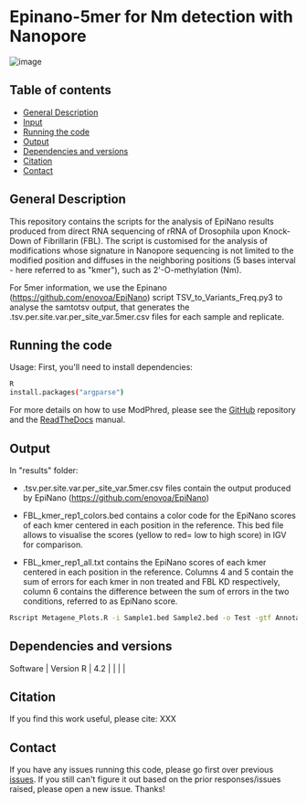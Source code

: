 # Epinano-5mer for Nm detection with Nanopore

![image](https://user-images.githubusercontent.com/44866316/207355327-a730c0e6-42cc-4fb9-9e40-62264c431ae7.png)


## Table of contents
- [General Description](#General-description)
- [Input](#Input)
- [Running the code](#Running-the-code)
- [Output](#Output)
- [Dependencies and versions](#Dependencies-and-versions)
- [Citation](#Citation) 
- [Contact](#Contact) 

## General Description
This repository contains the scripts for the analysis of EpiNano results produced from direct RNA sequencing of rRNA of Drosophila upon Knock-Down of Fibrillarin (FBL). The script is customised for the analysis of modifications whose signature in Nanopore sequencing is not limited to the modified position and diffuses in the neighboring positions (5 bases interval - here referred to as "kmer"), such as 2'-O-methylation (Nm). 

For 5mer information, we use the Epinano (https://github.com/enovoa/EpiNano) script TSV_to_Variants_Freq.py3 to analyse the samtotsv output, that generates the .tsv.per.site.var.per_site_var.5mer.csv files for each sample and replicate.

## Running the code

Usage: 
First, you'll need to install dependencies: 
```bash
R
install.packages("argparse")
```

For more details on how to use ModPhred, please see the [GitHub](https://github.com/novoalab/modPhred) repository and the [ReadTheDocs](https://modphred.readthedocs.io/en/latest/install.html) manual.

## Output
In "results" folder: 

- .tsv.per.site.var.per_site_var.5mer.csv files contain the output produced by EpiNano (https://github.com/enovoa/EpiNano) 

- FBL_kmer_rep1_colors.bed contains a color code for the EpiNano scores of each kmer centered in each position in the reference. This bed file allows to visualise the scores (yellow to red= low to high score) in IGV for comparison. 

- FBL_kmer_rep1_all.txt contains the EpiNano scores of each kmer centered in each position in the reference. Columns 4 and 5 contain the sum of errors for each kmer in non treated and FBL KD respectively, column 6 contains the difference between the sum of errors in the two conditions, referred to as EpiNano score.



```bash
Rscript Metagene_Plots.R -i Sample1.bed Sample2.bed -o Test -gtf Annotation.gtf -l Sample-1 Sample-2
```

## Dependencies and versions

Software | Version 
R | 4.2
 | 
 | 
 | 
 | 

## Citation
  
If you find this work useful, please cite: XXX
  
## Contact
If you have any issues running this code, please go first over previous [issues](https://github.com/novoalab/Nm_Epinano_5mer/issues). If you still can't figure it out based on the prior responses/issues raised, please open a new issue. Thanks!   
